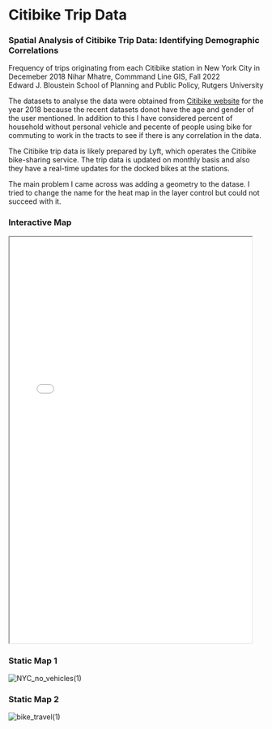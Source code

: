 # Citibike Trip Data 
### Spatial Analysis of Citibike Trip Data: Identifying Demographic Correlations
Frequency of trips originating from each Citibike station in New York City in Decemeber 2018
Nihar Mhatre, Commmand Line GIS, Fall 2022  
Edward J. Bloustein School of Planning and Public Policy, Rutgers University

The datasets to analyse the data were obtained from [Citibike website](https://citibikenyc.com/) for the year 2018 because the recent datasets donot have the age and gender of the user mentioned. In addition to this I have considered percent of household without personal vehicle and pecente of people using bike for commuting to work in the tracts to see if there is any correlation in the data. 

The Citibike trip data is likely prepared by Lyft, which operates the Citibike bike-sharing service. The trip data is updated on monthly basis and also they have a real-time updates for the docked bikes at the stations.

The main problem I came across was adding a geometry to the datase. I tried to change the name for the heat map in the layer control but could not succeed with it.

### Interactive Map  
<iframe src="citibike_analysis.html" height="800" width="95%"></iframe>

### Static Map 1
![NYC_no_vehicles(1)](https://user-images.githubusercontent.com/120709699/208756782-bce42441-f5dc-491d-a9d2-5cdc8484ada8.png)

### Static Map 2
![bike_travel(1)](https://user-images.githubusercontent.com/120709699/208765878-ba5bd4e8-c260-4148-8543-bdf5af1d6996.png)
